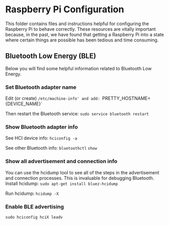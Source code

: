 # Raspberry Pi Configuration
This folder contains files and instructions helpful for configuring the Raspberry Pi to behave correctly.  These resources are vitally important because, in the past, we have found that getting a Raspberry Pi into a state where certain things are possible has been tedious and time consuming.

## Bluetooth Low Energy (BLE)
Below you will find some helpful information related to Bluetooth Low Energy.

### Set Bluetooth adapter name
Edit (or create) `/etc/machine-info' and add:
  `PRETTY_HOSTNAME={DEVICE_NAME}`

Then restart the Bluetooth service:
`sudo service bluetooth restart`

### Show Bluetooth adapter info
See HCI device info:
`hciconfig -a`

See other Bluetooth info:
`bluetoothctl`
`show`

### Show all advertisement and connection info
You can use the hcidump tool to see all of the steps in the advertisement and connection processes.  This is invaluable for debugging Bluetooth.
Install hcidump:
`sudo apt-get install bluez-hcidump`

Run hcidump:
`hcidump -X`

### Enable BLE advertising
`sudo hciconfig hciX leadv`
